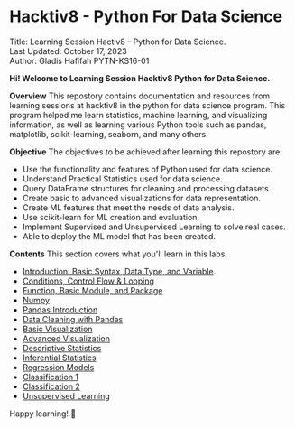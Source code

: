 # Hacktiv8 - Python For Data Science

Title: Learning Session Hactiv8 - Python for Data Science.\
Last Updated: October 17, 2023\
Author: Gladis Hafifah PYTN-KS16-01

**Hi! Welcome to Learning Session Hacktiv8 Python for Data Science.**

**Overview**
This repostory contains documentation and resources from learning sessions at hacktiv8 in the python for data science program. This program helped me learn statistics, machine learning, and visualizing information, as well as learning various Python tools such as pandas, matplotlib, scikit-learning, seaborn, and many others.

**Objective**
The objectives to be achieved after learning this repostory are:
- Use the functionality and features of Python used for data science.
- Understand Practical Statistics used for data science.
- Query DataFrame structures for cleaning and processing datasets.
- Create basic to advanced visualizations for data representation.
- Create ML features that meet the needs of data analysis.
- Use scikit-learn for ML creation and evaluation.
- Implement Supervised and Unsupervised Learning to solve real cases.
- Able to deploy the ML model that has been created.

**Contents**
This section covers what you'll learn in this labs.
- [Introduction: Basic Syntax, Data Type, and Variable](https://github.com/gladishafifah/H8_PYTN_MSIB5/blob/e64b2a0792091a14c66c3457db151921474b344e/Sesi1.ipynb).
- [Conditions, Control Flow & Looping](https://github.com/gladishafifah/H8_PYTN_MSIB5/blob/e64b2a0792091a14c66c3457db151921474b344e/Sesi2.ipynb)
- [Function, Basic Module, and Package](https://github.com/gladishafifah/H8_PYTN_MSIB5/blob/e64b2a0792091a14c66c3457db151921474b344e/Sesi3.ipynb)
- [Numpy](https://github.com/gladishafifah/H8_PYTN_MSIB5/blob/e64b2a0792091a14c66c3457db151921474b344e/Sesi4.ipynb)
- [Pandas Introduction](https://github.com/gladishafifah/H8_PYTN_MSIB5/blob/e64b2a0792091a14c66c3457db151921474b344e/Sesi5.ipynb)
- [Data Cleaning with Pandas](https://github.com/gladishafifah/H8_PYTN_MSIB5/blob/e64b2a0792091a14c66c3457db151921474b344e/Sesi6.ipynb)
- [Basic Visualization](https://github.com/gladishafifah/H8_PYTN_MSIB5/blob/e64b2a0792091a14c66c3457db151921474b344e/Sesi7.ipynb)
- [Advanced Visualization](https://github.com/gladishafifah/H8_PYTN_MSIB5/blob/e64b2a0792091a14c66c3457db151921474b344e/Sesi8.ipynb)
- [Descriptive Statistics](https://github.com/gladishafifah/H8_PYTN_MSIB5/blob/e64b2a0792091a14c66c3457db151921474b344e/Sesi9.ipynb)
- [Inferential Statistics](https://github.com/gladishafifah/H8_PYTN_MSIB5/blob/e64b2a0792091a14c66c3457db151921474b344e/Sesi10.ipynb)
- [Regression Models](https://github.com/gladishafifah/H8_PYTN_MSIB5/blob/e64b2a0792091a14c66c3457db151921474b344e/Sesi11.ipynb)
- [Classification 1](https://github.com/gladishafifah/H8_PYTN_MSIB5/blob/e64b2a0792091a14c66c3457db151921474b344e/Sesi12.ipynb)
- [Classification 2](https://github.com/gladishafifah/H8_PYTN_MSIB5/blob/e64b2a0792091a14c66c3457db151921474b344e/Sesi13.ipynb)
- [Unsupervised Learning](https://github.com/gladishafifah/H8_PYTN_MSIB5/blob/e64b2a0792091a14c66c3457db151921474b344e/Sesi14.ipynb)

Happy learning! 🚀
